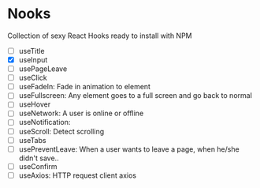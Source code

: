 # Nooks

Collection of sexy React Hooks ready to install with NPM

- [ ] useTitle
- [x] useInput
- [ ] usePageLeave
- [ ] useClick
- [ ] useFadeIn: Fade in animation to element
- [ ] useFullscreen: Any element goes to a full screen and go back to normal
- [ ] useHover
- [ ] useNetwork: A user is online or offline
- [ ] useNotification: 
- [ ] useScroll: Detect scrolling
- [ ] useTabs
- [ ] usePreventLeave: When a user wants to leave a page, when he/she didn't save..
- [ ] useConfirm
- [ ] useAxios: HTTP request client axios
